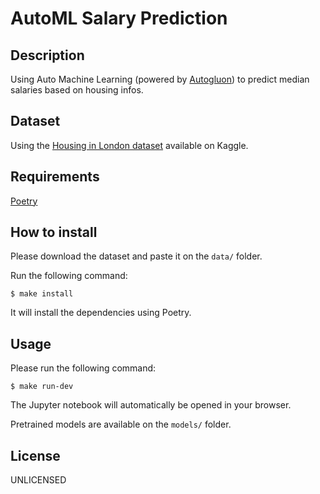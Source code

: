 # AutoML Salary Prediction

## Description
Using Auto Machine Learning (powered by [Autogluon](https://github.com/awslabs/autogluon)) to predict median salaries based on housing infos.

## Dataset
Using the [Housing in London dataset](https://www.kaggle.com/justinas/housing-in-london) available on Kaggle.

## Requirements
[Poetry](https://python-poetry.org/docs/)

## How to install
Please download the dataset and paste it on the `data/` folder.

Run the following command:
```
$ make install
```

It will install the dependencies using Poetry.

## Usage
Please run the following command:
```
$ make run-dev
```

The Jupyter notebook will automatically be opened in your browser.

Pretrained models are available on the `models/` folder.

## License
UNLICENSED
